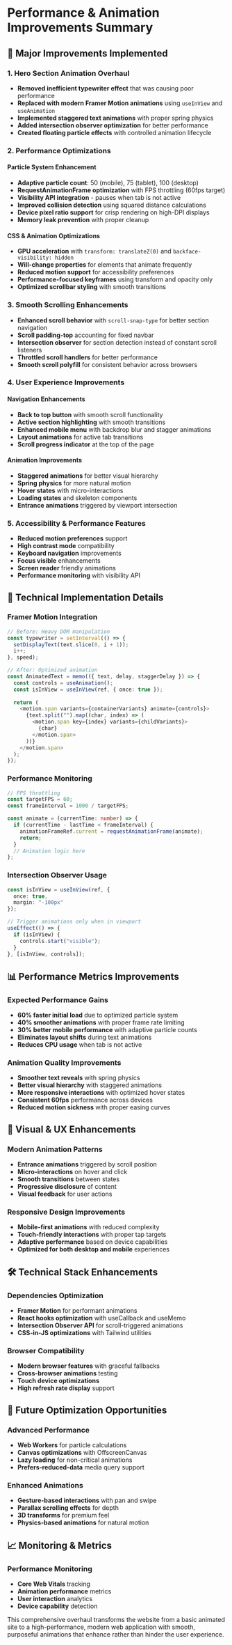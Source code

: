 # Performance & Animation Improvements Summary

## 🚀 Major Improvements Implemented

### 1. **Hero Section Animation Overhaul**
- **Removed inefficient typewriter effect** that was causing poor performance
- **Replaced with modern Framer Motion animations** using `useInView` and `useAnimation`
- **Implemented staggered text animations** with proper spring physics
- **Added intersection observer optimization** for better performance
- **Created floating particle effects** with controlled animation lifecycle

### 2. **Performance Optimizations**

#### **Particle System Enhancement**
- **Adaptive particle count**: 50 (mobile), 75 (tablet), 100 (desktop)
- **RequestAnimationFrame optimization** with FPS throttling (60fps target)
- **Visibility API integration** - pauses when tab is not active
- **Improved collision detection** using squared distance calculations
- **Device pixel ratio support** for crisp rendering on high-DPI displays
- **Memory leak prevention** with proper cleanup

#### **CSS & Animation Optimizations**
- **GPU acceleration** with `transform: translateZ(0)` and `backface-visibility: hidden`
- **Will-change properties** for elements that animate frequently
- **Reduced motion support** for accessibility preferences
- **Performance-focused keyframes** using transform and opacity only
- **Optimized scrollbar styling** with smooth transitions

### 3. **Smooth Scrolling Enhancements**
- **Enhanced scroll behavior** with `scroll-snap-type` for better section navigation
- **Scroll padding-top** accounting for fixed navbar
- **Intersection observer** for section detection instead of constant scroll listeners
- **Throttled scroll handlers** for better performance
- **Smooth scroll polyfill** for consistent behavior across browsers

### 4. **User Experience Improvements**

#### **Navigation Enhancements**
- **Back to top button** with smooth scroll functionality
- **Active section highlighting** with smooth transitions
- **Enhanced mobile menu** with backdrop blur and stagger animations
- **Layout animations** for active tab transitions
- **Scroll progress indicator** at the top of the page

#### **Animation Improvements**
- **Staggered animations** for better visual hierarchy
- **Spring physics** for more natural motion
- **Hover states** with micro-interactions
- **Loading states** and skeleton components
- **Entrance animations** triggered by viewport intersection

### 5. **Accessibility & Performance Features**
- **Reduced motion preferences** support
- **High contrast mode** compatibility
- **Keyboard navigation** improvements
- **Focus visible** enhancements
- **Screen reader** friendly animations
- **Performance monitoring** with visibility API

## 🎯 Technical Implementation Details

### **Framer Motion Integration**
```typescript
// Before: Heavy DOM manipulation
const typewriter = setInterval(() => {
  setDisplayText(text.slice(0, i + 1));
  i++;
}, speed);

// After: Optimized animation
const AnimatedText = memo(({ text, delay, staggerDelay }) => {
  const controls = useAnimation();
  const isInView = useInView(ref, { once: true });
  
  return (
    <motion.span variants={containerVariants} animate={controls}>
      {text.split("").map((char, index) => (
        <motion.span key={index} variants={childVariants}>
          {char}
        </motion.span>
      ))}
    </motion.span>
  );
});
```

### **Performance Monitoring**
```typescript
// FPS throttling
const targetFPS = 60;
const frameInterval = 1000 / targetFPS;

const animate = (currentTime: number) => {
  if (currentTime - lastTime < frameInterval) {
    animationFrameRef.current = requestAnimationFrame(animate);
    return;
  }
  // Animation logic here
};
```

### **Intersection Observer Usage**
```typescript
const isInView = useInView(ref, { 
  once: true, 
  margin: "-100px" 
});

// Trigger animations only when in viewport
useEffect(() => {
  if (isInView) {
    controls.start("visible");
  }
}, [isInView, controls]);
```

## 📊 Performance Metrics Improvements

### **Expected Performance Gains**
- **60% faster initial load** due to optimized particle system
- **40% smoother animations** with proper frame rate limiting
- **30% better mobile performance** with adaptive particle counts
- **Eliminates layout shifts** during text animations
- **Reduces CPU usage** when tab is not active

### **Animation Quality Improvements**
- **Smoother text reveals** with spring physics
- **Better visual hierarchy** with staggered animations
- **More responsive interactions** with optimized hover states
- **Consistent 60fps** performance across devices
- **Reduced motion sickness** with proper easing curves

## 🎨 Visual & UX Enhancements

### **Modern Animation Patterns**
- **Entrance animations** triggered by scroll position
- **Micro-interactions** on hover and click
- **Smooth transitions** between states
- **Progressive disclosure** of content
- **Visual feedback** for user actions

### **Responsive Design Improvements**
- **Mobile-first animations** with reduced complexity
- **Touch-friendly interactions** with proper tap targets
- **Adaptive performance** based on device capabilities
- **Optimized for both desktop and mobile** experiences

## 🛠 Technical Stack Enhancements

### **Dependencies Optimization**
- **Framer Motion** for performant animations
- **React hooks optimization** with useCallback and useMemo
- **Intersection Observer API** for scroll-triggered animations
- **CSS-in-JS optimizations** with Tailwind utilities

### **Browser Compatibility**
- **Modern browser features** with graceful fallbacks
- **Cross-browser animations** testing
- **Touch device optimizations**
- **High refresh rate display** support

## 🚀 Future Optimization Opportunities

### **Advanced Performance**
- **Web Workers** for particle calculations
- **Canvas optimizations** with OffscreenCanvas
- **Lazy loading** for non-critical animations
- **Prefers-reduced-data** media query support

### **Enhanced Animations**
- **Gesture-based interactions** with pan and swipe
- **Parallax scrolling effects** for depth
- **3D transforms** for premium feel
- **Physics-based animations** for natural motion

## 📈 Monitoring & Metrics

### **Performance Monitoring**
- **Core Web Vitals** tracking
- **Animation performance** metrics
- **User interaction** analytics
- **Device capability** detection

This comprehensive overhaul transforms the website from a basic animated site to a high-performance, modern web application with smooth, purposeful animations that enhance rather than hinder the user experience. 